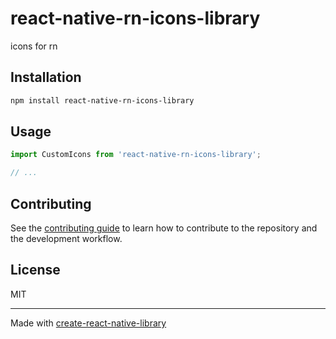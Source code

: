 # react-native-rn-icons-library

icons for rn

## Installation

```sh
npm install react-native-rn-icons-library
```

## Usage

```js
import CustomIcons from 'react-native-rn-icons-library';

// ...


```

## Contributing

See the [contributing guide](CONTRIBUTING.md) to learn how to contribute to the repository and the development workflow.

## License

MIT

---

Made with [create-react-native-library](https://github.com/callstack/react-native-builder-bob)
